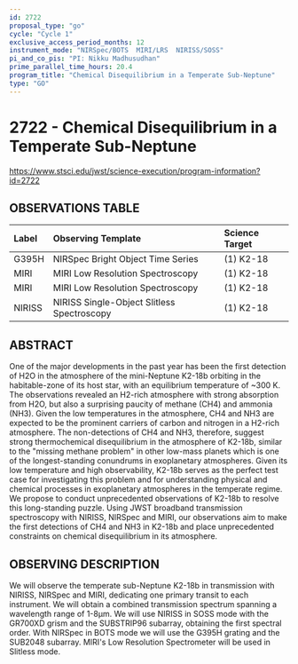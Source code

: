 ```yaml
---
id: 2722
proposal_type: "go"
cycle: "Cycle 1"
exclusive_access_period_months: 12
instrument_mode: "NIRSpec/BOTS  MIRI/LRS  NIRISS/SOSS"
pi_and_co_pis: "PI: Nikku Madhusudhan"
prime_parallel_time_hours: 20.4
program_title: "Chemical Disequilibrium in a Temperate Sub-Neptune"
type: "GO"
---
```

# 2722 - Chemical Disequilibrium in a Temperate Sub-Neptune
https://www.stsci.edu/jwst/science-execution/program-information?id=2722
## OBSERVATIONS TABLE
| Label      | Observing Template                   | Science Target |
| :--------- | :----------------------------------- | :------------- |
| G395H      | NIRSpec Bright Object Time Series    | (1) K2-18      |
| MIRI       | MIRI Low Resolution Spectroscopy     | (1) K2-18      |
| MIRI       | MIRI Low Resolution Spectroscopy     | (1) K2-18      |
| NIRISS     | NIRISS Single-Object Slitless Spectroscopy | (1) K2-18      |

## ABSTRACT

One of the major developments in the past year has been the first detection of H2O in the atmosphere of the mini-Neptune K2-18b orbiting in the habitable-zone of its host star, with an equilibrium temperature of ~300 K. The observations revealed an H2-rich atmosphere with strong absorption from H2O, but also a surprising paucity of methane (CH4) and ammonia (NH3). Given the low temperatures in the atmosphere, CH4 and NH3 are expected to be the prominent carriers of carbon and nitrogen in a H2-rich atmosphere. The non-detections of CH4 and NH3, therefore, suggest strong thermochemical disequilibrium in the atmosphere of K2-18b, similar to the "missing methane problem" in other low-mass planets which is one of the longest-standing conundrums in exoplanetary atmospheres. Given its low temperature and high observability, K2-18b serves as the perfect test case for investigating this problem and for understanding physical and chemical processes in exoplanetary atmospheres in the temperate regime. We propose to conduct unprecedented observations of K2-18b to resolve this long-standing puzzle. Using JWST broadband transmission spectroscopy with NIRISS, NIRSpec and MIRI, our observations aim to make the first detections of CH4 and NH3 in K2-18b and place unprecedented constraints on chemical disequilibrium in its atmosphere.

## OBSERVING DESCRIPTION

We will observe the temperate sub-Neptune K2-18b in transmission with NIRISS, NIRSpec and MIRI, dedicating one primary transit to each instrument.
We will obtain a combined transmission spectrum spanning a wavelength range of 1-8µm.
We will use NIRISS in SOSS mode with the GR700XD grism and the SUBSTRIP96 subarray, obtaining the first spectral order.
With NIRSpec in BOTS mode we will use the G395H grating and the SUB2048 subarray.
MIRI's Low Resolution Spectrometer will be used in Slitless mode.
